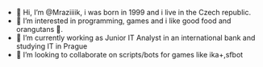 - 👋 Hi, I’m @Mraziiiik, i was born in 1999 and i live in the Czech republic.
- 👀 I’m interested in programming, games and i like good food and orangutans 🦧.
- 🌱 I’m currently working as Junior IT Analyst in an international bank and studying IT in Prague
- 💞️ I’m looking to collaborate on scripts/bots for games like ika+,sfbot

<!---
Mraziiiik/Mraziiiik is a ✨ special ✨ repository because its `README.md` (this file) appears on your GitHub profile.
You can click the Preview link to take a look at your changes.
--->
